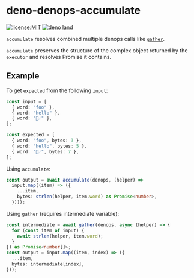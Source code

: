 # deno-denops-accumulate

[![license:MIT](https://img.shields.io/github/license/Milly/deno-denops-accumulate?style=flat-square)](LICENSE)
[![deno land](http://img.shields.io/badge/available%20on-deno.land/x/denops__accumulate-lightgrey.svg?logo=deno)](https://deno.land/x/denops_accumulate)

`accumulate` resolves combined multiple denops calls like [`gather`][`gather`].

`accumulate` preserves the structure of the complex object returned by the
`executor` and resolves Promise it contains.

[`gather`]: https://deno.land/x/denops_std/batch/gather.ts?s=gather

## Example

To get `expected` from the following `input`:

```typescript
const input = [
  { word: "foo" },
  { word: "hello" },
  { word: "🚀☄" },
];

const expected = [
  { word: "foo", bytes: 3 },
  { word: "hello", bytes: 5 },
  { word: "🚀☄", bytes: 7 },
];
```

Using `accumulate`:

```typescript
const output = await accumulate(denops, (helper) =>
  input.map((item) => ({
    ...item,
    bytes: strlen(helper, item.word) as Promise<number>,
  })));
```

Using `gather` (requires intermediate variable):

```typescript
const intermediate = await gather(denops, async (helper) => {
  for (const item of input) {
    await strlen(helper, item.word);
  }
}) as Promise<number[]>;
const output = input.map((item, index) => ({
  ...item,
  bytes: intermediate[index],
}));
```
